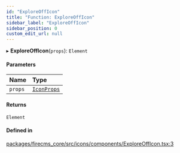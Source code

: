 ```yaml
---
id: "ExploreOffIcon"
title: "Function: ExploreOffIcon"
sidebar_label: "ExploreOffIcon"
sidebar_position: 0
custom_edit_url: null
---
```


▸ **ExploreOffIcon**(`props`): `Element`

#### Parameters

| Name | Type |
| :------ | :------ |
| `props` | [`IconProps`](../types/IconProps.md) |

#### Returns

`Element`

#### Defined in

[packages/firecms_core/src/icons/components/ExploreOffIcon.tsx:3](https://github.com/FireCMSco/firecms/blob/d45f3739/packages/firecms_core/src/icons/components/ExploreOffIcon.tsx#L3)

